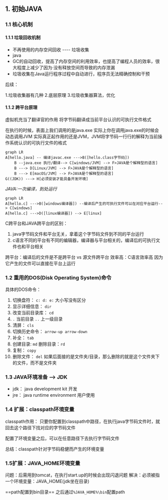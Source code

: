 ## 1. 初始JAVA

### 1.1 核心机制

#### 1.1.1 垃圾回收机制

* 不再使用的内存空间回收 ---- 垃圾收集
* java
* GC的自动回收，提高了内存空间的利用效率，也提高了编程人员的效率，很大程度上减少了因为·没有释放空间而导致的内存泄漏
* 垃圾收集在Java运行程序过程中自动进行，程序员无法精确控制和干预

后续：

1.垃圾收集器有几种
2.底层原理
3.垃圾收集器算法，优化

#### 1.1.2  跨平台原理

虚拟机充当了翻译官的作用 将字节码翻译成当前平台认识的可执行文件格式

在执行的时候，表面上我们调用的是java.exe 实际上你在调用java.exe的时候会动态调用JVM
实际真正起作用的还是JVM，JVM将字节码一行行的解释为当前操作系统认识的可执行文件的格式

```mermaid
graph LR
A[hello.java] -- 编译javac.exe --->B([hello.class字节码])
	B --java.exe 执行/翻译--> C[windows/JVM] --> F>JAVA是个解释型的语言]
	B ---> D[Linux/JVM] --> F>JAVA是个解释型的语言]
	B ---> E[macOS/JVM] --> F>JAVA是个解释型的语言]
G((JDK)) ---> H[必须安装才能具备开发环境]
```
*JAVA:一次编译，到处运行*

```mermaid
graph LR
A[hello.c] --->B([windows编译器]) --编译后产生的可执行文件可以在对应平台运行--> C[windows]
A[hello.c] --->D([linux编译器]) --> E[linux]
```

C跨平台和JAVA跨平台的区别：
1. java字节码文件和平台无关，拿着这个字节码文件到不同的平台运行
2. c语言不同的平台有不同的编辑器，编译器与平台相关的，编译后的可执行文件也和平台相关

跨平台：编译后的文件是不是跨平台 vs 源文件跨平台
效率高：C语言效率高 因为它产生的文件可以直接在平台上运行

### 1.2 重用的DOS(Disk Operating System)命令


具体的DOS命令：
1. 切换盘符： `c: d: e:` 大小写没有区分
2. 显示详细信息： `dir`
3. 改变当前目录库： `cd`
4. `.` 当前目录    `..` 上一级目录
5. 清屏： `cls`
6. 切换历史命令： `arrow-up arrow-down`
7. 补全： `tab`
8. 创建目录: `md`   删除目录：`rd`
9. 复制： `copy`
10. 删除文件： `del`  如果后面接的是文件夹/目录，那么删除的就是这个文件夹下的文件，而不是文件夹


### 1.3 JAVA环境准备 --> JDK

- jdk： java development kit  开发
- jre：  java runtime environment 用户使用


### 1.4 扩展：classpath环境变量

classpath作用： 只要你配置到classpath中路径，在执行java字节码文件时，就回去这个路径下找对应的字节码文件

配置了环境变量之后，可以在任意路径下去执行字节码文件

总结：classpath针对字节码稳健而产生的环境变量

### 1.5扩展：JAVA_HOME环境变量

问题：后需用到tomcat，在执行start.up的时候会出现闪退问题
解决：必须被指一个环境变量：JAVA_HOME(jdk坐在目录)

==path配置到bin目录==
之后通过`%JAVA_HOME%\bin`配置path
